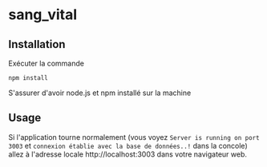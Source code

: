 # sang_vital

## Installation

Exécuter la commande

```
npm install
```

S'assurer d'avoir node.js et npm installé sur la machine

## Usage

Si l'application tourne normalement (vous voyez `Server is running on port 3003` et `connexion établie avec la base de données..!` dans la concole) allez à l'adresse locale http://localhost:3003 dans votre navigateur web.

